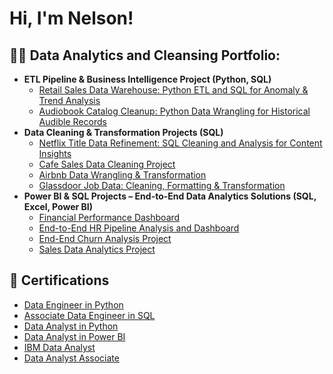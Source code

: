 <h1>Hi, I'm Nelson! <br/>

<h2>👨‍💻 Data Analytics and Cleansing Portfolio:</h2>

- <b> ETL Pipeline & Business Intelligence Project (Python, SQL)</b>
  - [Retail Sales Data Warehouse: Python ETL and SQL for Anomaly & Trend Analysis](https://github.com/NelsonRamos-code/Retail-Sales-Data-Warehouse-Python-ETL-and-SQL-for-Anomaly-Trend-Analysis)
  - [Audiobook Catalog Cleanup: Python Data Wrangling for Historical Audible Records](https://github.com/NelsonRamos-code/Audiobook-Catalog-Cleanup-Python-Data-Wrangling-for-Historical-Audible-Records/blob/main/README.md) 
- <b>Data Cleaning & Transformation Projects (SQL)</b>
  - [Netflix Title Data Refinement: SQL Cleaning and Analysis for Content Insights](https://github.com/NelsonRamos-code/Cafe-Sales-Data-Cleaning-Project)
  - [Cafe Sales Data Cleaning Project](https://github.com/NelsonRamos-code/Cafe-Sales-Data-Cleaning-Project)
  - [Airbnb Data Wrangling & Transformation](https://github.com/NelsonRamos-code/Airbnb-Data-Wrangling-Transformation) 
  - [Glassdoor Job Data: Cleaning, Formatting & Transformation](https://github.com/NelsonRamos-code/Glassdoor-Job-Data-Cleaning-Formatting-Transformation)
- <b>Power BI & SQL Projects – End-to-End Data Analytics Solutions (SQL, Excel, Power BI) </b>
  - [Financial Performance Dashboard](https://github.com/NelsonRamos-code/Financial-Performance-Dashboard) 
  - [End-to-End HR Pipeline Analysis and Dashboard](https://github.com/NelsonRamos-code/End-to-End-HR-Pipeline-Analysis-and-Dashboard) 
  - [End-End Churn Analysis Project](https://github.com/NelsonRamos-code/Churn-Analysis-Project)
  - [Sales Data Analytics Project](https://github.com/NelsonRamos-code/Sales-Data-Analytics-Project/blob/main/README.md)

<h2>📄 Certifications </h2>

- [Data Engineer in Python](https://www.datacamp.com/completed/statement-of-accomplishment/track/f11a09956f11bb93f2de94939762aac9745ce002)
- [Associate Data Engineer in SQL](https://www.datacamp.com/completed/statement-of-accomplishment/track/4f338f7d70c1bb2f0314d7a127aff722d3b8031b)
- [Data Analyst in Python](https://www.datacamp.com/completed/statement-of-accomplishment/track/1f89d2ec16ef98cc77cccbbf73e360683a7aeb0b)
- [Data Analyst in Power BI](https://www.datacamp.com/completed/statement-of-accomplishment/track/c1b4a7b48f3a62c5ee770d0ba1ac69cdc5d14b46)
- [IBM Data Analyst](https://www.coursera.org/account/accomplishments/professional-cert/certificate/4LJ39XL6NR7S)
- [Data Analyst Associate](https://www.datacamp.com/certificate/DAA0010420464997)

